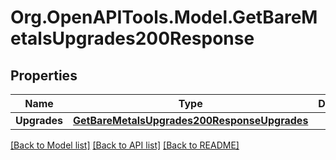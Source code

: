 # Org.OpenAPITools.Model.GetBareMetalsUpgrades200Response

## Properties

Name | Type | Description | Notes
------------ | ------------- | ------------- | -------------
**Upgrades** | [**GetBareMetalsUpgrades200ResponseUpgrades**](GetBareMetalsUpgrades200ResponseUpgrades.md) |  | [optional] 

[[Back to Model list]](../README.md#documentation-for-models) [[Back to API list]](../README.md#documentation-for-api-endpoints) [[Back to README]](../README.md)

